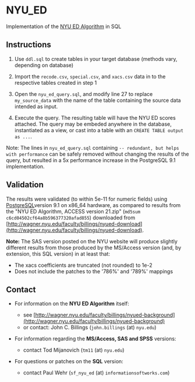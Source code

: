 NYU\_ED
======

Implementation of the [NYU ED Algorithm](http://wagner.nyu.edu/faculty/billings/nyued-background) in SQL


Instructions
------------

1. Use `ddl.sql` to create tables in your target database (methods vary,
   depending on database)

2. Import the `recode.csv`, `special.csv`, and `xacs.csv` data in to the
   respective tables created in step 1

3. Open the `nyu_ed_query.sql`, and modify line 27 to replace `my_source_data`
   with the name of the table containing the source data intended as input.

4. Execute the query. The resulting table will have the NYU ED scores attached.
   The query may be embeded anywhere in the database, instantiated as a view,
   or cast into a table with an `CREATE TABLE output as ...`.

Note: The lines in `nyu_ed_query.sql` containing `-- redundant, but helps with
performance` can be safely removed without changing the results of the query,
but resulted in a 5x performance increase in the PostgreSQL 9.1 implementation.


Validation
----------

The results were validated (to within 5e-11 for numeric fields) 
using [PostgreSQL](http://www.postgresql.org/)version 9.1 on x86\_64 hardware,
as compared to results from the "NYU ED Algorithm, ACCESS version 21.zip" 
(`md5sum c6cd04502cf64a8b596377320afad855`)  downloaded from
[http://wagner.nyu.edu/faculty/billings/nyued-download](http://wagner.nyu.edu/faculty/billings/nyued-download).

**Note:** The SAS version posted on the NYU website will produce slightly
different results from those produced by the MS/Access version (and, by
extension, this SQL version) in at least that:

* The xacs coefficients are truncated (not rounded) to 1e-2
* Does not include the patches to the '786%' and '789%' mappings


Contact
-------

* For information on the **NYU ED Algorithm** itself:
	* see [http://wagner.nyu.edu/faculty/billings/nyued-background](http://wagner.nyu.edu/faculty/billings/nyued-background)
	* or contact: John C. Billings (`john.billings` (at) `nyu.edu`)

* For information regarding the **MS/Access, SAS and SPSS** versions:
	* contact Tod Mijanovich (`tm11` (at) `nyu.edu`)

* For questions or patches on the **SQL** version:
	* contact Paul Wehr (`sf_nyu_ed` (at) `informationsoftworks.com`)

